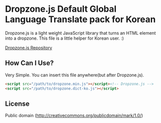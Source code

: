 # Dropzone.js Default Global Language Translate pack for Korean

Dropzone.js is a light weight JavaScript library that turns an HTML element into a dropzone. 
This file is a little helper for Korean user. :)

[Dropzone.js Repository](//github.com/enyo/dropzone)

## How Can I Use?

Very Simple.
You can insert this file anywhere(but after Dropzone.js).

```html
<script src="/path/to/dropzone.min.js"></script><!-- Dropzone.js -->
<script src="/path/to/dropzone.dict-ko.js"></script>
```

## License

Public domain
(http://creativecommons.org/publicdomain/mark/1.0/)